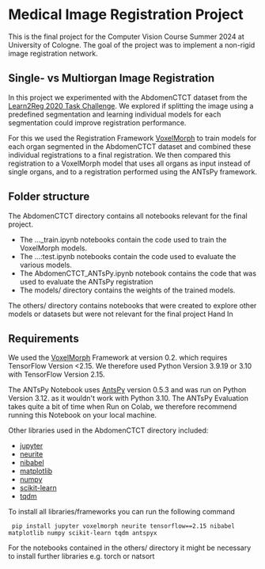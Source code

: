 # Medical Image Registration Project

This is the final project for the Computer Vision Course Summer 2024 at University of Cologne.
The goal of the project was to implement a non-rigid image registration network.

## Single- vs Multiorgan Image Registration

In this project we experimented with the AbdomenCTCT dataset from
the [Learn2Reg 2020 Task Challenge](https://learn2reg.grand-challenge.org/Learn2Reg2020/).
We explored if splitting the image using a predefined segmentation and learning individual models for each segmentation
could improve registration performance.

For this we used the Registration Framework [VoxelMorph](http://voxelmorph.mit.edu/) to train models for each organ
segmented in the AbdomenCTCT
dataset and combined these individual registrations to a final registration. We then compared this registration to a
VoxelMorph model that uses all organs as input instead of single organs, and to a registration performed using the
ANTsPy framework.

## Folder structure

The AbdomenCTCT directory contains all notebooks relevant for the final project.

- The ..._train.ipynb notebooks contain the code used to train the VoxelMorph models.
- The ...:test.ipynb notebooks contain the code used to evaluate the various models.
- The AbdomenCTCT_ANTsPy.ipynb notebook contains the code that was used to evaluate the ANTsPy registration
- The models/ directory contains the weights of the trained models.

The others/ directory contains notebooks that were created to explore other models or datasets but were not relevant for
the final project Hand In

## Requirements

We used the [VoxelMorph](http://voxelmorph.mit.edu/) Framework at version 0.2. which requires TensorFlow Version <2.15.
We therefore used Python
Version 3.9.19 or 3.10 with TensorFlow Version 2.15.

The ANTsPy Notebook uses [AntsPy](https://github.com/ANTsX/ANTsPy) version 0.5.3 and was run on Python Version 3.12. as
it wouldn't work with Python 3.10.
The ANTsPy Evaluation takes quite a bit of time when Run on Colab, we therefore recommend running this
Notebook on your local machine.

Other libraries used in the AbdomenCTCT directory included:

- [jupyter](https://jupyter.org/)
- [neurite](https://github.com/adalca/neurite)
- [nibabel](https://nipy.org/nibabel/)
- [matplotlib](https://matplotlib.org/)
- [numpy](https://numpy.org/)
- [scikit-learn](https://scikit-learn.org/stable/)
- [tqdm](https://tqdm.github.io/)

To install all libraries/frameworks you can run the following command

``` pip install jupyter voxelmorph neurite tensorflow==2.15 nibabel matplotlib numpy scikit-learn tqdm antspyx```

For the notebooks contained in the others/ directory it might be necessary to install further libraries e.g. torch or
natsort